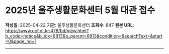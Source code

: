 # 2025년 울주생활문화센터 5월 대관 접수

**작성일**: 2025-04-22
**기관**: 울주생활문화센터
**조회수**: 847
**원본 URL**: https://www.ucf.or.kr:478/bd/view.html?b_code=notice&b_idx=6813&b_parent=6813&condition=&searchText=&start=0&page_no=1

---
